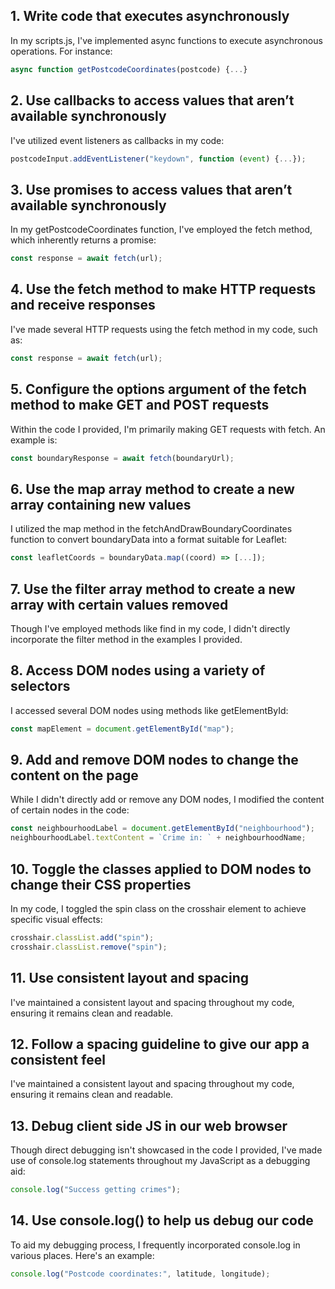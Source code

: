 ## 1. Write code that executes asynchronously

In my scripts.js, I've implemented async functions to execute asynchronous operations. For instance:
```javaScript
async function getPostcodeCoordinates(postcode) {...}
```

## 2. Use callbacks to access values that aren’t available synchronously
I've utilized event listeners as callbacks in my code:
```javaScript
postcodeInput.addEventListener("keydown", function (event) {...});
```

## 3. Use promises to access values that aren’t available synchronously
In my getPostcodeCoordinates function, I've employed the fetch method, which inherently returns a promise:
```javaScript
const response = await fetch(url);
```

## 4. Use the fetch method to make HTTP requests and receive responses
I've made several HTTP requests using the fetch method in my code, such as:
```javaScript
const response = await fetch(url);
```

## 5. Configure the options argument of the fetch method to make GET and POST requests
Within the code I provided, I'm primarily making GET requests with fetch. An example is:
```javaScript
const boundaryResponse = await fetch(boundaryUrl);
```

## 6. Use the map array method to create a new array containing new values
I utilized the map method in the fetchAndDrawBoundaryCoordinates function to convert boundaryData into a format suitable for Leaflet:
```javaScript
const leafletCoords = boundaryData.map((coord) => [...]);
```

## 7. Use the filter array method to create a new array with certain values removed
Though I've employed methods like find in my code, I didn't directly incorporate the filter method in the examples I provided.

## 8. Access DOM nodes using a variety of selectors
I accessed several DOM nodes using methods like getElementById:
```javaScript
const mapElement = document.getElementById("map");
```

## 9. Add and remove DOM nodes to change the content on the page
While I didn't directly add or remove any DOM nodes, I modified the content of certain nodes in the code:
```javaScript
const neighbourhoodLabel = document.getElementById("neighbourhood");
neighbourhoodLabel.textContent = `Crime in: ` + neighbourhoodName;
```

## 10. Toggle the classes applied to DOM nodes to change their CSS properties
In my code, I toggled the spin class on the crosshair element to achieve specific visual effects:
```javaScript
crosshair.classList.add("spin");
crosshair.classList.remove("spin");
```

## 11. Use consistent layout and spacing
I've maintained a consistent layout and spacing throughout my code, ensuring it remains clean and readable.

## 12. Follow a spacing guideline to give our app a consistent feel
I've maintained a consistent layout and spacing throughout my code, ensuring it remains clean and readable.

## 13. Debug client side JS in our web browser
Though direct debugging isn't showcased in the code I provided, I've made use of console.log statements throughout my JavaScript as a debugging aid:
```javaScript
console.log("Success getting crimes");
```

## 14. Use console.log() to help us debug our code
To aid my debugging process, I frequently incorporated console.log in various places. Here's an example:
```javaScript
console.log("Postcode coordinates:", latitude, longitude);
```
